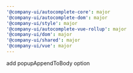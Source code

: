 ```yaml
---
'@company-ui/autocomplete-core': major
'@company-ui/autocomplete-dom': major
'@company-ui/style': major
'@company-ui/autocomplete-vue-rollup': major
'@company-ui/dom': major
'@company-ui/shared': major
'@company-ui/vue': major
---
```


add popupAppendToBody option
